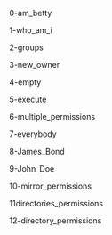 0-am_betty

 1-who_am_i

2-groups

 3-new_owner

4-empty

5-execute

 6-multiple_permissions

 7-everybody

8-James_Bond

 9-John_Doe

10-mirror_permissions

11directories_permissions

12-directory_permissions
